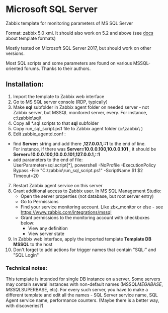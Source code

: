 # Microsoft SQL Server

Zabbix template for monitoring parameters of MS SQL Server

Format: zabbix 5.0 xml. It should also work on 5.2 and above (see [docs](https://www.zabbix.com/documentation/current/manual/xml_export_import/media) about template formats)

Mostly tested on Microsoft SQL Server 2017, but should work on other versions.

Most SQL scripts and some parameters are found on various MSSQL-oriented forums. Thanks to their authors.

## Installation:

1. Import the template to Zabbix web interface
2. Go to MS SQL server console (RDP, typically)
3. Make **sql** subfolder in Zabbix agent folder on needed server - not Zabbix server, but MSSQL monitored server, every. For instance, c:\zabbix\sql\
4. Copy all *.sql scripts to that **sql** subfolder
5. Copy run_sql_script.ps1 file to Zabbix agent folder (c:\zabbix\ )
6. Edit zabbix_agentd.conf :
-  find **Server:** string and add there **,127.0.0.1,::1** to the end of line.<br>
For instance, if there was **Server=10.0.0.100,10.0.0.101** , it should be **Server=10.0.0.100,10.0.0.101,127.0.0.1,::1**
-  add parameters to the end of file:<br>
   UserParameter=sql.script[*], powershell -NoProfile -ExecutionPolicy Bypass -File "C:\zabbix\run_sql_script.ps1" -ScriptName $1 $2<br>
   Timeout=20<br>
7. Restart Zabbix agent service on this server
8. Grant additional access to Zabbix user. In MS SQL Management Studio:
   - Open the server properties (not database, but root server entry)
   - Go to Permissions
   - Find your service monitoring account. Like zbx_monitor or else - see https://www.zabbix.com/integrations/mssql
   - Grant permissions to the monitoring account with checkboxes below:
     - View any definition
     - View server state   
9. In Zabbix web interface, apply the imported template **Template DB MSSQL** to the host
10. Don't forget to add actions for trigger names that contain "SQL:" and "SQL Login"

### Technical notes:

This template is intended for single DB instance on a server. Some servers may contain several instances with non-default names (MSSQL$MEGABASE, MSSQL$SUPERBASE, etc). For every such server, you have to make a different template and edit all the names - SQL Server service name, SQL Agent service name, performance counters. (Maybe there is a better way, with discoveries?)

